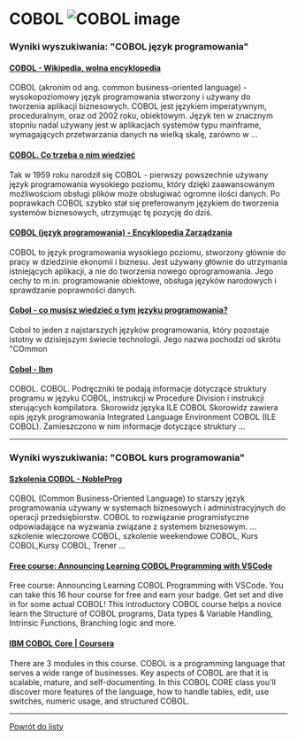 # COBOL ![COBOL image](https://www.tiobe.com/wp-content/themes/tiobe/tiobe-index/images/COBOL.png)

### Wyniki wyszukiwania: "COBOL język programowania" 

#### [COBOL - Wikipedia, wolna encyklopedia](https://pl.wikipedia.org/wiki/COBOL) 

 COBOL (akronim od ang. common business-oriented language) - wysokopoziomowy język programowania stworzony i używany do tworzenia aplikacji biznesowych. COBOL jest językiem imperatywnym, proceduralnym, oraz od 2002 roku, obiektowym. Język ten w znacznym stopniu nadal używany jest w aplikacjach systemów typu mainframe, wymagających przetwarzania danych na wielką skalę, zarówno w ...




#### [COBOL. Co trzeba o nim wiedzieć](https://nofluffjobs.com/pl/log/praca-w-it/cobol-jezyk-programistyczny/) 

 Tak w 1959 roku narodził się COBOL - pierwszy powszechnie używany język programowania wysokiego poziomu, który dzięki zaawansowanym możliwościom obsługi plików może obsługiwać ogromne ilości danych. Po poprawkach COBOL szybko stał się preferowanym językiem do tworzenia systemów biznesowych, utrzymując tę pozycję do dziś.




#### [COBOL (język programowania) - Encyklopedia Zarządzania](https://mfiles.pl/pl/index.php/COBOL_(język_programowania)) 

 COBOL to język programowania wysokiego poziomu, stworzony głównie do pracy w dziedzinie ekonomii i biznesu. Jest używany głównie do utrzymania istniejących aplikacji, a nie do tworzenia nowego oprogramowania. Jego cechy to m.in. programowanie obiektowe, obsługa języków narodowych i sprawdzanie poprawności danych.




#### [Cobol - co musisz wiedzieć o tym języku programowania?](https://aviary.pl/cobol-jezyk-programowania/) 

 Cobol to jeden z najstarszych języków programowania, który pozostaje istotny w dzisiejszym świecie technologii. Jego nazwa pochodzi od skrótu "COmmon




#### [Cobol - Ibm](https://www.ibm.com/docs/pl/i/7.1?topic=languages-cobol) 

 COBOL. COBOL. Podręczniki te podają informacje dotyczące struktury programu w języku COBOL, instrukcji w Procedure Division i instrukcji sterujących kompilatora. Skorowidz języka ILE COBOL Skorowidz zawiera opis język programowania Integrated Language Environment COBOL (ILE COBOL). Zamieszczono w nim informacje dotyczące struktury ...






---

### Wyniki wyszukiwania: "COBOL kurs programowania" 

#### [Szkolenia COBOL - NobleProg](https://www.nobleprog.pl/szkolenia-cobol) 

 COBOL (Common Business-Oriented Language) to starszy język programowania używany w systemach biznesowych i administracyjnych do operacji przedsiębiorstw. COBOL to rozwiązanie programistyczne odpowiadające na wyzwania związane z systemem biznesowym. ... szkolenie wieczorowe COBOL, szkolenie weekendowe COBOL, Kurs COBOL,Kursy COBOL, Trener ...




#### [Free course: Announcing Learning COBOL Programming with VSCode](https://www.ibm.com/blogs/ibm-training/free-course-announcing-learning-cobol-programming-with-vscode/) 

 Free course: Announcing Learning COBOL Programming with VSCode. You can take this 16 hour course for free and earn your badge. Get set and dive in for some actual COBOL! This introductory COBOL course helps a novice learn the Structure of COBOL programs, Data types & Variable Handling, Intrinsic Functions, Branching logic and more.




#### [IBM COBOL Core | Coursera](https://www.coursera.org/learn/ibm-cobol-core) 

 There are 3 modules in this course. COBOL is a programming language that serves a wide range of businesses. Key aspects of COBOL are that it is scalable, mature, and self-documenting. In this COBOL CORE class you'll discover more features of the language, how to handle tables, edit, use switches, numeric usage, and structured COBOL.






---

 [Powrót do listy](../top20.md)